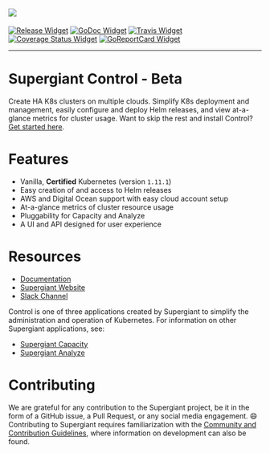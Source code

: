 <!-- Badge Links -->
[Release Widget]: https://img.shields.io/github/release/supergiant/control.svg
[Release URL]: https://github.com/supergiant/control/releases/latest

[GoDoc Widget]: https://godoc.org/github.com/supergiant/control?status.svg
[GoDoc URL]: https://godoc.org/github.com/supergiant/control

[Travis Widget]: https://travis-ci.org/supergiant/control.svg?branch=master
[Travis URL]: https://travis-ci.org/supergiant/control

[Coverage Status]: https://coveralls.io/github/supergiant/control?branch=master
[Coverage Status Widget]: https://coveralls.io/repos/github/supergiant/control/badge.svg?branch=master

[GoReportCard Widget]: https://goreportcard.com/badge/github.com/supergiant/control
[GoReportCard URL]: https://goreportcard.com/report/github.com/supergiant/control

# <img src="https://s3.amazonaws.com/supergiant-docs-assets/sg_control_light.svg">

<!-- Badges -->
[![Release Widget]][Release URL] [![GoDoc Widget]][GoDoc URL] [![Travis Widget]][Travis URL] [![Coverage Status Widget]][Coverage Status] [![GoReportCard Widget]][GoReportCard URL]

---

# Supergiant Control - Beta

Create HA K8s clusters on multiple clouds. Simplify K8s deployment and management, easily configure and deploy Helm releases, and view at-a-glance metrics for cluster usage. Want to skip the rest and install Control? [Get started here](https://supergiant.readme.io/v2.0.0/docs/control-setup).

# Features

  * Vanilla, **Certified** Kubernetes (version `1.11.1`)
  * Easy creation of and access to Helm releases
  * AWS and Digital Ocean support with easy cloud account setup
  * At-a-glance metrics of cluster resource usage
  * Pluggability for Capacity and Analyze
  * A UI and API designed for user experience

# Resources

- [Documentation](https://supergiant.readme.io/v2.0.0/docs/control-concepts)
- [Supergiant Website](https://supergiant.io/)
- [Slack Channel](https://supergiant.io/slack)

Control is one of three applications created by Supergiant to simplify the administration and operation of Kubernetes. For information on other Supergiant applications, see:
* [Supergiant Capacity](https://github.com/supergiant/capacity)
* [Supergiant Analyze](https://github.com/supergiant/analyze)

# Contributing

We are grateful for any contribution to the Supergiant project, be it in the form of a GitHub issue, a Pull Request, or any social media engagement. :smile: Contributing to Supergiant requires familiarization with the [Community and Contribution Guidelines](https://supergiant.readme.io/v2.0.0/docs/guidelines), where information on development can also be found.
